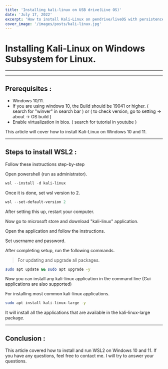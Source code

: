 ```yaml
---
title: 'Installing kali-linux on USB drive(Live OS)'
date: 'July 17, 2022'
excerpt: 'How to install Kali-Linux on pendrive/liveOS with persistence.'
cover_image: '/images/posts/kali-linux.jpg'
---
```


# Installing Kali-Linux on Windows Subsystem for Linux.
___
___

## Prerequisites :

* Windows 10/11.
* If you are using windows 10, the Build should be 19041 or higher. ( search for "winver" in search bar ) or
  ( to check version, go to setting -> about -> OS build )
* Enable virtualization in bios. ( search for tutorial in youtube )

This article will cover how to install Kali-Linux on Windows 10 and 11.
___

## Steps to install WSL2 :

Follow these instructions step-by-step 

Open powershell (run as administrator).

```powershell
wsl --install -d kali-linux
```
Once it is done, set wsl version to 2.

```powershell
wsl --set-default-version 2
```
After setting this up, restart your computer.

Now go to microsoft store and download "kali-linux" application.

Open the application and follow the instructions.

Set username and password.

After completing setup, run the following commands.
>For updating and upgrade all packages.

```bash
sudo apt update && sudo apt upgrade -y
```
Now you can install any kali-linux application in the command line (Gui applications are also supported)

For installing most common kali-linux applications.

```bash
sudo apt install kali-linux-large -y
```

It will install all the applications that are available in the kali-linux-large package.

___

## Conclusion :

This article covered how to install and run WSL2 on Windows 10 and 11. If you have any questions, feel free to contact me. I will try to answer your questions.






